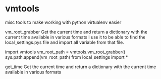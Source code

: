 # vmtools
misc tools to make working with python virtualenv easier

vm_root_grabber
Get the current time and return a dictionary with the current time available in various formats
I use it to be able to find the local_settings.pys file and import all variable from that file.

import vmtools
vm_root_path = vmtools.vm_root_grabber()
sys.path.append(vm_root_path)
from local_settings import *

get_time
Get the current time and return a dictionary with the current time available in various formats

